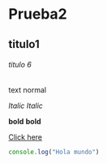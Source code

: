# Prueba2
## titulo1
###### titulo 6


text normal

*Italic*
_Italic_

**bold**
__bold__

[Click here](http://github.com)

``` javascript
console.log("Hola mundo")
```
